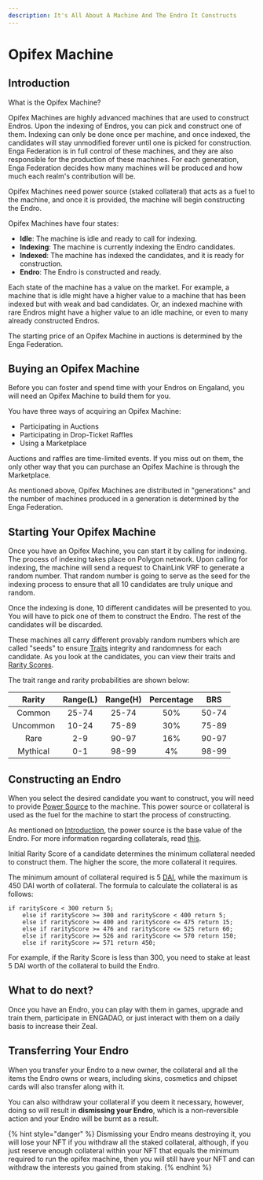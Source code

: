 ```yaml
---
description: It's All About A Machine And The Endro It Constructs
---
```


# Opifex Machine

## Introduction

What is the Opifex Machine?

Opifex Machines are highly advanced machines that are used to construct Endros. Upon the indexing of Endros, you can pick and construct one of them. Indexing can only be done once per machine, and once indexed, the candidates will stay unmodified forever until one is picked for construction. Enga Federation is in full control of these machines, and they are also responsible for the production of these machines. For each generation, Enga Federation decides how many machines will be produced and how much each realm's contribution will be.

Opifex Machines need power source (staked collateral) that acts as a fuel to the machine, and once it is provided, the machine will begin constructing the Endro.

Opifex Machines have four states:

* **Idle**: The machine is idle and ready to call for indexing.
* **Indexing**: The machine is currently indexing the Endro candidates.
* **Indexed**: The machine has indexed the candidates, and it is ready for construction.
* **Endro**: The Endro is constructed and ready.

Each state of the machine has a value on the market. For example, a machine that is idle might have a higher value to a machine that has been indexed but with weak and bad candidates. Or, an indexed machine with rare Endros might have a higher value to an idle machine, or even to many already constructed Endros.

The starting price of an Opifex Machine in auctions is determined by the Enga Federation.

## Buying an Opifex Machine

Before you can foster and spend time with your Endros on Engaland, you will need an Opifex Machine to build them for you.

You have three ways of acquiring an Opifex Machine:

* Participating in Auctions
* Participating in Drop-Ticket Raffles
* Using a Marketplace

Auctions and raffles are time-limited events. If you miss out on them, the only other way that you can purchase an Opifex Machine is through the Marketplace.

As mentioned above, Opifex Machines are distributed in "generations" and the number of machines produced in a generation is determined by the Enga Federation.

## Starting Your Opifex Machine

Once you have an Opifex Machine, you can start it by calling for indexing. The process of indexing takes place on Polygon network. Upon calling for indexing, the machine will send a request to ChainLink VRF to generate a random number. That random number is going to serve as the seed for the indexing process to ensure that all 10 candidates are truly unique and random.

Once the indexing is done, 10 different candidates will be presented to you. You will have to pick one of them to construct the Endro. The rest of the candidates will be discarded.

These machines all carry different provably random numbers which are called "seeds" to ensure [Traits](traits.md) integrity and randomness for each candidate. As you look at the candidates, you can view their traits and [Rarity Scores](../general/introduction.md#endro-value).

The trait range and rarity probabilities are shown below:

|  Rarity  | Range(L) | Range(H) | Percentage |  BRS  |
| :------: | :------: | :------: | :--------: | :---: |
|  Common  |   25-74  |   25-74  |     50%    | 50-74 |
| Uncommon |   10-24  |   75-89  |     30%    | 75-89 |
|   Rare   |    2-9   |   90-97  |     16%    | 90-97 |
| Mythical |    0-1   |   98-99  |     4%     | 98-99 |

## Constructing an Endro

When you select the desired candidate you want to construct, you will need to provide [Power Source](../tokenomic-land/collateral.md#introduction) to the machine. This power source or collateral is used as the fuel for the machine to start the process of constructing.

As mentioned on [Introduction](../general/introduction.md#base-value), the power source is the base value of the Endro. For more information regarding collaterals, read [this](../tokenomic-land/collateral.md).

Initial Rarity Score of a candidate determines the minimum collateral needed to construct them. The higher the score, the more collateral it requires.

The minimum amount of collateral required is 5 [DAI](https://en.wikipedia.org/wiki/Dai\_\(cryptocurrency\)), while the maximum is 450 DAI worth of collateral. The formula to calculate the collateral is as follows:

```
if rarityScore < 300 return 5;
    else if rarityScore >= 300 and rarityScore < 400 return 5;
    else if rarityScore >= 400 and rarityScore <= 475 return 15;
    else if rarityScore >= 476 and rarityScore <= 525 return 60;
    else if rarityScore >= 526 and rarityScore <= 570 return 150;
    else if rarityScore >= 571 return 450;
```

For example, if the Rarity Score is less than 300, you need to stake at least 5 DAI worth of the collateral to build the Endro.

## What to do next?

Once you have an Endro, you can play with them in games, upgrade and train them, participate in ENGADAO, or just interact with them on a daily basis to increase their Zeal.

## Transferring Your Endro

When you transfer your Endro to a new owner, the collateral and all the items the Endro owns or wears, including skins, cosmetics and chipset cards will also transfer along with it.

You can also withdraw your collateral if you deem it necessary, however, doing so will result in **dismissing your Endro**, which is a non-reversible action and your Endro will be burnt as a result.

{% hint style="danger" %}
Dismissing your Endro means destroying it, you will lose your NFT if you withdraw all the staked collateral, although, if you just reserve enough collateral within your NFT that equals the minimum required to run the opifex machine, then you will still have your NFT and can withdraw the interests you gained from staking.
{% endhint %}
